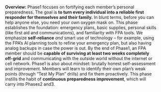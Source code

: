 **Overview:** Phase1 focuses on fortifying each member’s personal preparedness. The goal is **to turn every individual into a reliable first responder for themselves and their family.** In blunt terms, before you can help anyone else, you need your own oxygen mask on. This phase establishes the foundation: emergency plans, basic supplies, personal skills (like first aid and communications), and familiarity with FPA tools. We emphasize **self-reliance** _and_ smart use of technology – for example, using the FPA’s AI planning tools to refine your emergency plan, but also having analog backups in case the power is out. By the end of Phase1, an FPA member should be **capable of surviving at least two weeks completely off-grid** and communicating with the outside world without the internet or cell network. Phase1 is also about mindset: brutally honest self-assessment and improvement. Members will learn to identify their own plan’s weak points (through “Test My Plan” drills) and fix them proactively. This phase instills the habit of **continuous preparedness improvement**, which will carry into Phases2 and3.